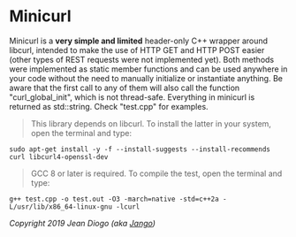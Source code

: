 # Minicurl

Minicurl is a **very simple and limited** header-only C++ wrapper around libcurl, intended to make the use of HTTP GET and HTTP POST easier (other types of REST requests were not implemented yet). Both methods were implemented as static member functions and can be used anywhere in your code without the need to manually initialize or instantiate anything. Be aware that the first call to any of them will also call the function "curl_global_init", which is not thread-safe. Everything in minicurl is returned as std::string. Check "test.cpp" for examples.

> This library depends on libcurl. To install the latter in your system, open the terminal and type:

	sudo apt-get install -y -f --install-suggests --install-recommends curl libcurl4-openssl-dev

> GCC 8 or later is required. To compile the test, open the terminal and type:

	g++ test.cpp -o test.out -O3 -march=native -std=c++2a -L/usr/lib/x86_64-linux-gnu -lcurl

*Copyright 2019 Jean Diogo (aka [Jango](mailto:jeandiogo@gmail.com))*
